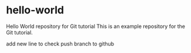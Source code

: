 # hello-world
Hello World repository for Git tutorial
This is an example repository for the Git tutorial.

add new line to check push branch to github

